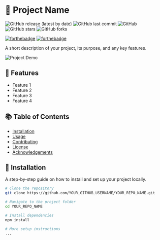 # 🚀 Project Name

![GitHub release (latest by date)](https://img.shields.io/github/v/release/YOUR_GITHUB_USERNAME/YOUR_REPO_NAME?style=flat-square)
![GitHub last commit](https://img.shields.io/github/last-commit/YOUR_GITHUB_USERNAME/YOUR_REPO_NAME?style=flat-square)
![GitHub](https://img.shields.io/github/license/YOUR_GITHUB_USERNAME/YOUR_REPO_NAME?style=flat-square)
![GitHub stars](https://img.shields.io/github/stars/YOUR_GITHUB_USERNAME/YOUR_REPO_NAME?style=flat-square)
![GitHub forks](https://img.shields.io/github/forks/YOUR_GITHUB_USERNAME/YOUR_REPO_NAME?style=flat-square)

[![forthebadge](https://forthebadge.com/images/badges/made-with-javascript.svg)](https://forthebadge.com)
[![forthebadge](https://forthebadge.com/images/badges/built-with-love.svg)](https://forthebadge.com)

A short description of your project, its purpose, and any key features.

![Project Demo](path/to/project/demo.gif)

## 🌟 Features

- Feature 1
- Feature 2
- Feature 3
- Feature 4

## 📚 Table of Contents

- [Installation](#-installation)
- [Usage](#-usage)
- [Contributing](#-contributing)
- [License](#-license)
- [Acknowledgements](#-acknowledgements)

## 🔧 Installation

A step-by-step guide on how to install and set up your project locally.

```sh
# Clone the repository
git clone https://github.com/YOUR_GITHUB_USERNAME/YOUR_REPO_NAME.git

# Navigate to the project folder
cd YOUR_REPO_NAME

# Install dependencies
npm install

# More setup instructions
...
